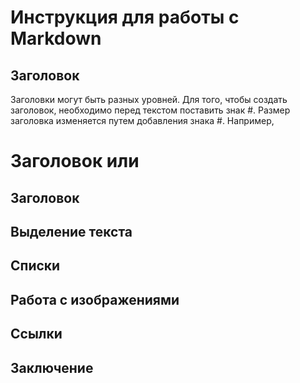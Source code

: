 # Инструкция для работы с Markdown

## Заголовок

Заголовки могут быть разных уровней. Для того, чтобы создать заголовок, необходимо перед текстом поставить знак #. Размер заголовка изменяется путем добавления знака #.
Например, 
# Заголовок или 
## Заголовок

## Выделение текста

## Списки

## Работа с изображениями

## Ссылки

## Заключение

##